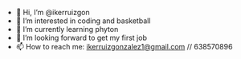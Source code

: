 - 👋 Hi, I’m @ikerruizgon
- 👀 I’m interested in coding and basketball
- 🌱 I’m currently learning phyton
- 💞️ I’m looking forward to get my first job
- 📫 How to reach me: ikerruizgonzalez1@gmail.com // 638570896


